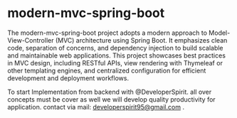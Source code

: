 # modern-mvc-spring-boot

The modern-mvc-spring-boot project adopts a modern approach to Model-View-Controller (MVC) architecture using Spring Boot. It emphasizes clean code, separation of concerns, and dependency injection to build scalable and maintainable web applications. This project showcases best practices in MVC design, including RESTful APIs, view rendering with Thymeleaf or other templating engines, and centralized configuration for efficient development and deployment workflows.

To start Implementation from backend with @DeveloperSpirit. all over concepts must be cover as well we will develop quality productivity for application. contact via mail: developerspirit95@gmail.com .
